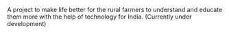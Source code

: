 A project to make life better for the rural farmers to understand and educate them more with the help of technology for India.
(Currently under development)
